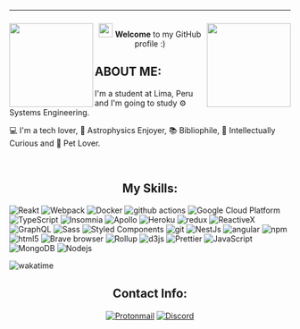 
---
### <img align="left" src="https://66.media.tumblr.com/cd7efcbff3169e643081bc92c87729f9/tumblr_mqq88jdn1K1rfjowdo1_500.gif" width="150"/> <img align="right" src="https://66.media.tumblr.com/cd7efcbff3169e643081bc92c87729f9/tumblr_mqq88jdn1K1rfjowdo1_500.gif" width="150"/>
<p align="center"><img src="https://media.giphy.com/media/hvRJCLFzcasrR4ia7z/giphy.gif" width="25px"> <strong>Welcome</strong> to my GitHub profile :) </p>

## ABOUT ME:
<p>I'm a student at Lima, Peru and I'm going to study ⚙️ Systems Engineering. </p>
<p>💻 I'm a tech lover, 🚀 Astrophysics Enjoyer, 📚 Bibliophile, 🧮 Intellectually Curious and 🧡 Pet Lover. </p>
<br>

<h2 align="center"> My Skills: </h2> 
 
<p>
  <img alt="Reakt" src="https://img.shields.io/badge/-React-61DAFB?logo=react&logoColor=white&style=flat-square" />
  <img alt="Webpack" src="https://img.shields.io/badge/-Webpack-8DD6F9?style=flat-square&logo=webpack&logoColor=white" /> 
  <img alt="Docker" src="https://img.shields.io/badge/-Docker-46a2f1?style=flat-square&logo=docker&logoColor=white" />
  <img alt="github actions" src="https://img.shields.io/badge/-Github_Actions-2088FF?style=flat-square&logo=github-actions&logoColor=white" />
  <img alt="Google Cloud Platform" src="https://img.shields.io/badge/-Google_Cloud_Platform-1a73e8?style=flat-square&logo=google-cloud&logoColor=white" />
  <img alt="TypeScript" src="https://img.shields.io/badge/-TypeScript-007ACC?style=flat-square&logo=typescript&logoColor=white" />
  <img alt="Insomnia" src="https://img.shields.io/badge/-Insomnia-5849BE?style=flat-square&logo=insomnia&logoColor=white" />
  <img alt="Apollo" src="https://img.shields.io/badge/-Apollo%20GraphQL-311C87?style=flat-square&logo=apollo-graphql&logoColor=white" />
  <img alt="Heroku" src="https://img.shields.io/badge/-Heroku-430098?style=flat-square&logo=heroku&logoColor=white" />
  <img alt="redux" src="https://img.shields.io/badge/-Redux-764ABC?style=flat-square&logo=redux&logoColor=white" />
  <img alt="ReactiveX" src="https://img.shields.io/badge/-RxJs-B7178C?style=flat-square&logo=reactivex&logoColor=white" />
  <img alt="GraphQL" src="https://img.shields.io/badge/-GraphQL-E10098?style=flat-square&logo=graphql&logoColor=white" />
  <img alt="Sass" src="https://img.shields.io/badge/-Sass-CC6699?style=flat-square&logo=sass&logoColor=white" />
  <img alt="Styled Components" src="https://img.shields.io/badge/-Styled_Components-db7092?style=flat-square&logo=styled-components&logoColor=white" />
  <img alt="git" src="https://img.shields.io/badge/-Git-F05032?style=flat-square&logo=git&logoColor=white" />
  <img alt="NestJs" src="https://img.shields.io/badge/-NestJs-ea2845?style=flat-square&logo=nestjs&logoColor=white" />
  <img alt="angular" src="https://img.shields.io/badge/-Angular-DD0031?style=flat-square&logo=angular&logoColor=white" />
  <img alt="npm" src="https://img.shields.io/badge/-NPM-CB3837?style=flat-square&logo=npm&logoColor=white" />
  <img alt="html5" src="https://img.shields.io/badge/-HTML5-E34F26?style=flat-square&logo=html5&logoColor=white" />
  <img alt="Brave browser" src="https://img.shields.io/badge/-Brave_Browser-FB542B?style=flat-square&logo=brave&logoColor=white" />
  <img alt="Rollup" src="https://img.shields.io/badge/-Rollup-EC4A3F?style=flat-square&logo=rollup.js&logoColor=white" />
  <img alt="d3js" src="https://img.shields.io/badge/-D3.js-F9A03C?style=flat-square&logo=d3.js&logoColor=white" />
  <img alt="Prettier" src="https://img.shields.io/badge/-Prettier-F7B93E?style=flat-square&logo=prettier&logoColor=white" />
  <img alt="JavaScript" src="https://img.shields.io/badge/-JavaScipt-F7DF1E?style=flat-square&logo=JavaScript&logoColor=black" />
  <img alt="MongoDB" src="https://img.shields.io/badge/-MongoDB-13aa52?style=flat-square&logo=mongodb&logoColor=white" />
  <img alt="Nodejs" src="https://img.shields.io/badge/-Nodejs-43853d?style=flat-square&logo=Node.js&logoColor=white" />
</p>

![wakatime](https://wakatime.com/share/@Tony_retard/6a4643e9-e5e3-4682-9ea9-284281b9af50.svg)

<h2 align="center"> Contact Info: </h2>

<div class="info" align="center">
<a href="mailto:t0nnyy@protonmail.com" target="_blank"><img align="center" alt="Protonmail" src="https://img.shields.io/badge/-Protonmail-8B89CC?style=flat-square&logo=Protonmails&logoColor=white" /></a>
<a href="https://discord.com/users/746000879169306664" target="_blank"><img align="center" alt="Discord" src="https://img.shields.io/badge/-Discord-5865f2?style=flat&logo=discord&logoColor=white" /></a>
<br>

<!--PASTING
"ProtonMail" src="https://img.shields.io/badge/-ProtonMail-43853d?style=flat-square&logo=ProtonMails&logoColor=white"

-->

<!--LINKS-->

[UWU COLOR]: f9f6ee
